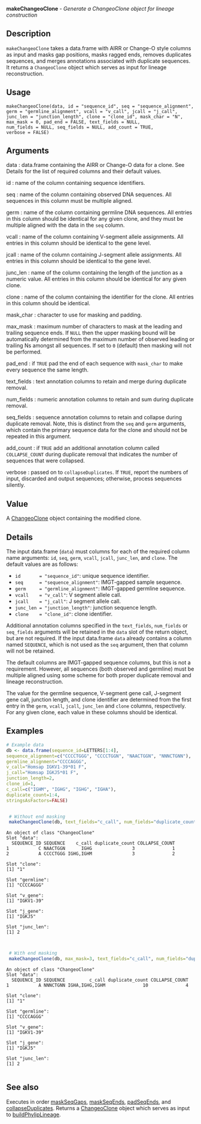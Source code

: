 **makeChangeoClone** - *Generate a ChangeoClone object for lineage construction*

Description
--------------------

`makeChangeoClone` takes a data.frame with AIRR or Change-O style columns as input and 
masks gap positions, masks ragged ends, removes duplicates sequences, and merges 
annotations associated with duplicate sequences. It returns a `ChangeoClone` 
object which serves as input for lineage reconstruction.


Usage
--------------------
```
makeChangeoClone(data, id = "sequence_id", seq = "sequence_alignment",
germ = "germline_alignment", vcall = "v_call", jcall = "j_call",
junc_len = "junction_length", clone = "clone_id", mask_char = "N",
max_mask = 0, pad_end = FALSE, text_fields = NULL,
num_fields = NULL, seq_fields = NULL, add_count = TRUE,
verbose = FALSE)
```

Arguments
-------------------

data
:   data.frame containing the AIRR or Change-O data for a clone. See Details
for the list of required columns and their default values.

id
:   name of the column containing sequence identifiers.

seq
:   name of the column containing observed DNA sequences. All 
sequences in this column must be multiple aligned.

germ
:   name of the column containing germline DNA sequences. All entries 
in this column should be identical for any given clone, and they
must be multiple aligned with the data in the `seq` column.

vcall
:   name of the column containing V-segment allele assignments. All 
entries in this column should be identical to the gene level.

jcall
:   name of the column containing J-segment allele assignments. All 
entries in this column should be identical to the gene level.

junc_len
:   name of the column containing the length of the junction as a 
numeric value. All entries in this column should be identical 
for any given clone.

clone
:   name of the column containing the identifier for the clone. All 
entries in this column should be identical.

mask_char
:   character to use for masking and padding.

max_mask
:   maximum number of characters to mask at the leading and trailing
sequence ends. If `NULL` then the upper masking bound will 
be automatically determined from the maximum number of observed 
leading or trailing Ns amongst all sequences. If set to `0` 
(default) then masking will not be performed.

pad_end
:   if `TRUE` pad the end of each sequence with `mask_char`
to make every sequence the same length.

text_fields
:   text annotation columns to retain and merge during duplicate removal.

num_fields
:   numeric annotation columns to retain and sum during duplicate removal.

seq_fields
:   sequence annotation columns to retain and collapse during duplicate 
removal. Note, this is distinct from the `seq` and `germ` 
arguments, which contain the primary sequence data for the clone
and should not be repeated in this argument.

add_count
:   if `TRUE` add an additional annotation column called 
`COLLAPSE_COUNT` during duplicate removal that indicates the 
number of sequences that were collapsed.

verbose
:   passed on to `collapseDuplicates`. If `TRUE`, report the 
numbers of input, discarded and output sequences; otherwise, process
sequences silently.




Value
-------------------

A [ChangeoClone](ChangeoClone-class.md) object containing the modified clone.


Details
-------------------

The input data.frame (`data`) must columns for each of the required column name 
arguments: `id`, `seq`, `germ`, `vcall`, `jcall`, 
`junc_len`, and `clone`.  The default values are as follows:

+ `id       = "sequence_id"`:         unique sequence identifier.
+ `seq      = "sequence_alignment"`:  IMGT-gapped sample sequence.
+ `germ     = "germline_alignment"`:  IMGT-gapped germline sequence.
+ `vcall    = "v_call"`:              V segment allele call.
+ `jcall    = "j_call"`:              J segment allele call.
+ `junc_len = "junction_length"`:     junction sequence length.
+ `clone    = "clone_id"`:            clone identifier.

Additional annotation columns specified in the `text_fields`, `num_fields` 
or `seq_fields` arguments will be retained in the `data` slot of the return 
object, but are not required. If the input data.frame `data` already contains a 
column named `SEQUENCE`, which is not used as the `seq` argument, then that 
column will not be retained.

The default columns are IMGT-gapped sequence columns, but this is not a requirement. 
However, all sequences (both observed and germline) must be multiple aligned using
some scheme for both proper duplicate removal and lineage reconstruction. 

The value for the germline sequence, V-segment gene call, J-segment gene call, 
junction length, and clone identifier are determined from the first entry in the 
`germ`, `vcall`, `jcall`, `junc_len` and `clone` columns, 
respectively. For any given clone, each value in these columns should be identical.



Examples
-------------------

```R
# Example data
db <- data.frame(sequence_id=LETTERS[1:4],
sequence_alignment=c("CCCCTGGG", "CCCCTGGN", "NAACTGGN", "NNNCTGNN"),
germline_alignment="CCCCAGGG",
v_call="Homsap IGKV1-39*01 F",
j_call="Homsap IGKJ5*01 F",
junction_length=2,
clone_id=1,
c_call=c("IGHM", "IGHG", "IGHG", "IGHA"),
duplicate_count=1:4,
stringsAsFactors=FALSE)


 # Without end masking
 makeChangeoClone(db, text_fields="c_call", num_fields="duplicate_count")

```


```
An object of class "ChangeoClone"
Slot "data":
  SEQUENCE_ID SEQUENCE    c_call duplicate_count COLLAPSE_COUNT
1           C NAACTGGN      IGHG               3              1
2           A CCCCTGGG IGHG,IGHM               3              2

Slot "clone":
[1] "1"

Slot "germline":
[1] "CCCCAGGG"

Slot "v_gene":
[1] "IGKV1-39"

Slot "j_gene":
[1] "IGKJ5"

Slot "junc_len":
[1] 2


```


```R

 # With end masking
 makeChangeoClone(db, max_mask=3, text_fields="c_call", num_fields="duplicate_count")
```


```
An object of class "ChangeoClone"
Slot "data":
  SEQUENCE_ID SEQUENCE         c_call duplicate_count COLLAPSE_COUNT
1           A NNNCTGNN IGHA,IGHG,IGHM              10              4

Slot "clone":
[1] "1"

Slot "germline":
[1] "CCCCAGGG"

Slot "v_gene":
[1] "IGKV1-39"

Slot "j_gene":
[1] "IGKJ5"

Slot "junc_len":
[1] 2


```



See also
-------------------

Executes in order [maskSeqGaps](maskSeqGaps.md), [maskSeqEnds](maskSeqEnds.md), 
[padSeqEnds](padSeqEnds.md), and [collapseDuplicates](collapseDuplicates.md). 
Returns a [ChangeoClone](ChangeoClone-class.md) object which serves as input to
[buildPhylipLineage](buildPhylipLineage.md).






